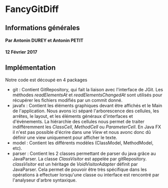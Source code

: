 # FancyGitDiff

## Informations générales

#### Par Antonin DUREY et Antonin PETIT
#### 12 Février 2017

## Implémentation

Notre code est découpé en 4 packages
- git : Contient GitRepository, qui fait la liaison avec l'interface de JGit. Les méthodes *readElementsAt* et *readElementsChangedAt* sont utilisés pour récupérer les fichiers modifiés par un commit donné.
- javafx : Contient les éléments graphiques devant être affichés et le Main de l'application. Nous avons ici séparé l'arborescence des cellules, les arrêtes, le layout, et les éléments généraux d'interfaces et d'évènements. La hiérarchie des cellules nous permet de traiter indifféremment les *ClassCell*, *MethodCell* ou *ParameterCell*. En Java FX il n'est pas possible d'écrire dans une *View* et nous avonc donc dû définir une view uniquement pour afficher le texte.
- model : Contient les différents modèles (ClassModel, MethodModel, etc).
- parser : Contient les 2 classes permettant de parser du java grâce au JavaParser. La classe *ClassVisitor* est appelée par gitRepository. *classVisitor* est un héritage de *VoidVisitorAdapter* définit par JavaParser. Cela permet de pouvoir être très spécifique dans les opérations à effectuer lorsqu'une classe ou interface est rencontré par l'analyseur d'arbre syntaxique.
